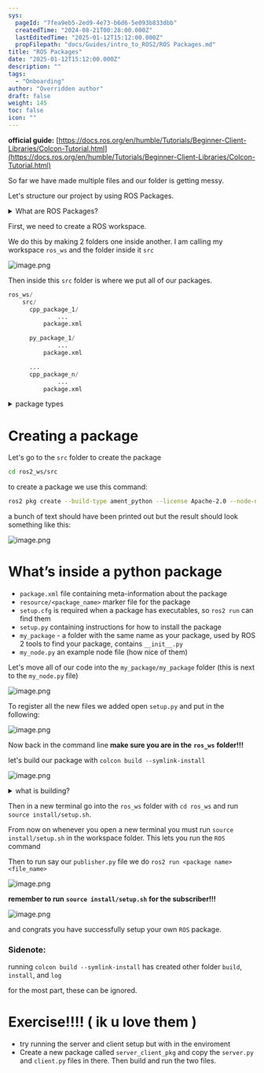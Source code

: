 ```yaml
---
sys:
  pageId: "7fea9eb5-2ed9-4e73-b6d6-5e093b833dbb"
  createdTime: "2024-08-21T00:28:00.000Z"
  lastEditedTime: "2025-01-12T15:12:00.000Z"
  propFilepath: "docs/Guides/intro_to_ROS2/ROS Packages.md"
title: "ROS Packages"
date: "2025-01-12T15:12:00.000Z"
description: ""
tags:
  - "Onboarding"
author: "Overridden author"
draft: false
weight: 145
toc: false
icon: ""
---
```


**official guide:** [https://docs.ros.org/en/humble/Tutorials/Beginner-Client-Libraries/Colcon-Tutorial.html](https://docs.ros.org/en/humble/Tutorials/Beginner-Client-Libraries/Colcon-Tutorial.html)

So far we have made multiple files and our folder is getting messy.

Let's structure our project by using ROS Packages.

<details>

<summary>What are ROS Packages?</summary>

ROS Packages are, as the name implies, packages of code that are highly sharable between ROS developers.

They consist of a folder, `package.xml` file, and source code

```python
      cpp_package_1/
		      ... imagine much code files here ..
          package.xml
```

</details>

First, we need to create a ROS workspace.

We do this by making 2 folders one inside another. I am calling my workspace `ros_ws` and the folder inside it `src`

![image.png](https://prod-files-secure.s3.us-west-2.amazonaws.com/d518164a-d88e-44d1-a4ee-3adb3bd8bce0/70706947-fd18-4537-a67b-e12946812d31/image.png?X-Amz-Algorithm=AWS4-HMAC-SHA256&X-Amz-Content-Sha256=UNSIGNED-PAYLOAD&X-Amz-Credential=ASIAZI2LB4665KJZ2ADD%2F20250703%2Fus-west-2%2Fs3%2Faws4_request&X-Amz-Date=20250703T200844Z&X-Amz-Expires=3600&X-Amz-Security-Token=IQoJb3JpZ2luX2VjEBQaCXVzLXdlc3QtMiJIMEYCIQC0kjdTLMdGnI31FEbMz73w63E8R9pTaxTeJMkT1EWX0wIhAM%2FXfVICArNhMEsZTf4y%2BVD%2FrmHI3zslD33wcdFPEh4%2BKv8DCB0QABoMNjM3NDIzMTgzODA1Igz8fb1Q2%2Bbtfao0VRMq3ANfd%2FkOKJ9PouuK4bwFB8FCyBnDxZB1MoB5Md8G0CNy1swUkuetuyohds7SmGkBBS7JzW8YgjE8OJnAsJtkb%2BGj%2FNvsjSD76NuqOWir95tGivrQRONyhXipUiaiQQQsMtU1i%2FSGiHus89hCgwZ3NfLcxEHK5Gf0Dd%2FhRqYYRJSlst8vWj6DTqIhlK2lc7e5ph4TX0N9c5oRcV63LzLEqrU488qPSWLeqdsbgmbYG%2BaSq8GxDrdQlJTECY9R6yh%2F6iztnrr8cLwX05OgzMyCQACPN7XExEqwX3dPO2OB4DjPnCR7GqPGcdvktY%2F9mpyYS7PcdveZrJ9jCw5xb9Irl%2FMBFrYe3yM0JVfY9sQ6QWNMonKdIpKTFimAcCp0%2B%2F7lhueFyHuFoGJCrsJvIVVs4pHnK0v1b8D13kCW0CuOGzn4GHah1NkZT8%2Fzx%2BDynAIJo3MECIJpHXHifMtYqSXV96VT7wNcr4LQnTzl15L1agxHUc0fV0gTXUB0iSJ5nJCEWcpPIwVoOg9WFLAeoKGuogJkLiMD6S%2F4QYR3y%2BQVWdWjV51i3UFnd%2F6HJ9i8Y52ieixWYwo%2F%2BOPULwNEsq0Sf%2BlmyvdVb3%2BkOUCDzIQ2eh4vvJVA9iRExtW47pgFYjDRu5vDBjqkARL4ZmIkDwzcfN4dAyUOwGYTNMpITUz3NMFcDLZErVHVYL9oHL3OohDdUYxhgBecRGaOxTxeh%2Fb9GH3RzLNRZaBIIVMowoXhwVa9DeZ8dByhWboatnQYa7UbrARANGwKvYoC3Rwe8dkHB8pkfuToITSWj6cUPD7RNxX3ImQRUgXlolcw6El8CLQoGXJoiT99kYPaiCEB2jDjAg3sYyuP5ruOvN2g&X-Amz-Signature=61e266da35916799dcb23ae71ca203befca2342ffbb1ee0c280ae3c83ee9e38f&X-Amz-SignedHeaders=host&x-amz-checksum-mode=ENABLED&x-id=GetObject)

Then inside this `src` folder is where we put all of our packages.

```python
ros_ws/
    src/
      cpp_package_1/
		      ...
          package.xml

      py_package_1/
		      ...
          package.xml

      ...
      cpp_package_n/
		      ...
          package.xml

```

<details>

<summary>package types</summary>

packages can be either `C++` or python.

the intern file structure is different for each but for this guide we will stick to creating python packages

</details>

# Creating a package

Let's go to the `src` folder to create the package

```bash
cd ros2_ws/src
```

to create a package we use this command:

```bash
ros2 pkg create --build-type ament_python --license Apache-2.0 --node-name my_node my_package
```

a bunch of text should have been printed out but the result should look something like this:

![image.png](https://prod-files-secure.s3.us-west-2.amazonaws.com/d518164a-d88e-44d1-a4ee-3adb3bd8bce0/e6cf1e3f-8512-4a3e-b131-079f800bf3e8/image.png?X-Amz-Algorithm=AWS4-HMAC-SHA256&X-Amz-Content-Sha256=UNSIGNED-PAYLOAD&X-Amz-Credential=ASIAZI2LB4665KJZ2ADD%2F20250703%2Fus-west-2%2Fs3%2Faws4_request&X-Amz-Date=20250703T200844Z&X-Amz-Expires=3600&X-Amz-Security-Token=IQoJb3JpZ2luX2VjEBQaCXVzLXdlc3QtMiJIMEYCIQC0kjdTLMdGnI31FEbMz73w63E8R9pTaxTeJMkT1EWX0wIhAM%2FXfVICArNhMEsZTf4y%2BVD%2FrmHI3zslD33wcdFPEh4%2BKv8DCB0QABoMNjM3NDIzMTgzODA1Igz8fb1Q2%2Bbtfao0VRMq3ANfd%2FkOKJ9PouuK4bwFB8FCyBnDxZB1MoB5Md8G0CNy1swUkuetuyohds7SmGkBBS7JzW8YgjE8OJnAsJtkb%2BGj%2FNvsjSD76NuqOWir95tGivrQRONyhXipUiaiQQQsMtU1i%2FSGiHus89hCgwZ3NfLcxEHK5Gf0Dd%2FhRqYYRJSlst8vWj6DTqIhlK2lc7e5ph4TX0N9c5oRcV63LzLEqrU488qPSWLeqdsbgmbYG%2BaSq8GxDrdQlJTECY9R6yh%2F6iztnrr8cLwX05OgzMyCQACPN7XExEqwX3dPO2OB4DjPnCR7GqPGcdvktY%2F9mpyYS7PcdveZrJ9jCw5xb9Irl%2FMBFrYe3yM0JVfY9sQ6QWNMonKdIpKTFimAcCp0%2B%2F7lhueFyHuFoGJCrsJvIVVs4pHnK0v1b8D13kCW0CuOGzn4GHah1NkZT8%2Fzx%2BDynAIJo3MECIJpHXHifMtYqSXV96VT7wNcr4LQnTzl15L1agxHUc0fV0gTXUB0iSJ5nJCEWcpPIwVoOg9WFLAeoKGuogJkLiMD6S%2F4QYR3y%2BQVWdWjV51i3UFnd%2F6HJ9i8Y52ieixWYwo%2F%2BOPULwNEsq0Sf%2BlmyvdVb3%2BkOUCDzIQ2eh4vvJVA9iRExtW47pgFYjDRu5vDBjqkARL4ZmIkDwzcfN4dAyUOwGYTNMpITUz3NMFcDLZErVHVYL9oHL3OohDdUYxhgBecRGaOxTxeh%2Fb9GH3RzLNRZaBIIVMowoXhwVa9DeZ8dByhWboatnQYa7UbrARANGwKvYoC3Rwe8dkHB8pkfuToITSWj6cUPD7RNxX3ImQRUgXlolcw6El8CLQoGXJoiT99kYPaiCEB2jDjAg3sYyuP5ruOvN2g&X-Amz-Signature=0fe3d3a2872440dbf48b6901e41760a9eb34b81bf219d90bb5d0dbed869f4635&X-Amz-SignedHeaders=host&x-amz-checksum-mode=ENABLED&x-id=GetObject)

# What’s inside a python package

- `package.xml` file containing meta-information about the package
- `resource/<package_name>` marker file for the package
- `setup.cfg` is required when a package has executables, so `ros2 run` can find them
- `setup.py` containing instructions for how to install the package
- `my_package` - a folder with the same name as your package, used by ROS 2 tools to find your package, contains `__init__.py`
- `my_node.py` an example node file (how nice of them)

Let's move all of our code into the `my_package/my_package` folder (this is next to the `my_node.py` file)

![image.png](https://prod-files-secure.s3.us-west-2.amazonaws.com/d518164a-d88e-44d1-a4ee-3adb3bd8bce0/9ce58f11-0da9-4d3e-b86d-506a9685d378/image.png?X-Amz-Algorithm=AWS4-HMAC-SHA256&X-Amz-Content-Sha256=UNSIGNED-PAYLOAD&X-Amz-Credential=ASIAZI2LB4665KJZ2ADD%2F20250703%2Fus-west-2%2Fs3%2Faws4_request&X-Amz-Date=20250703T200844Z&X-Amz-Expires=3600&X-Amz-Security-Token=IQoJb3JpZ2luX2VjEBQaCXVzLXdlc3QtMiJIMEYCIQC0kjdTLMdGnI31FEbMz73w63E8R9pTaxTeJMkT1EWX0wIhAM%2FXfVICArNhMEsZTf4y%2BVD%2FrmHI3zslD33wcdFPEh4%2BKv8DCB0QABoMNjM3NDIzMTgzODA1Igz8fb1Q2%2Bbtfao0VRMq3ANfd%2FkOKJ9PouuK4bwFB8FCyBnDxZB1MoB5Md8G0CNy1swUkuetuyohds7SmGkBBS7JzW8YgjE8OJnAsJtkb%2BGj%2FNvsjSD76NuqOWir95tGivrQRONyhXipUiaiQQQsMtU1i%2FSGiHus89hCgwZ3NfLcxEHK5Gf0Dd%2FhRqYYRJSlst8vWj6DTqIhlK2lc7e5ph4TX0N9c5oRcV63LzLEqrU488qPSWLeqdsbgmbYG%2BaSq8GxDrdQlJTECY9R6yh%2F6iztnrr8cLwX05OgzMyCQACPN7XExEqwX3dPO2OB4DjPnCR7GqPGcdvktY%2F9mpyYS7PcdveZrJ9jCw5xb9Irl%2FMBFrYe3yM0JVfY9sQ6QWNMonKdIpKTFimAcCp0%2B%2F7lhueFyHuFoGJCrsJvIVVs4pHnK0v1b8D13kCW0CuOGzn4GHah1NkZT8%2Fzx%2BDynAIJo3MECIJpHXHifMtYqSXV96VT7wNcr4LQnTzl15L1agxHUc0fV0gTXUB0iSJ5nJCEWcpPIwVoOg9WFLAeoKGuogJkLiMD6S%2F4QYR3y%2BQVWdWjV51i3UFnd%2F6HJ9i8Y52ieixWYwo%2F%2BOPULwNEsq0Sf%2BlmyvdVb3%2BkOUCDzIQ2eh4vvJVA9iRExtW47pgFYjDRu5vDBjqkARL4ZmIkDwzcfN4dAyUOwGYTNMpITUz3NMFcDLZErVHVYL9oHL3OohDdUYxhgBecRGaOxTxeh%2Fb9GH3RzLNRZaBIIVMowoXhwVa9DeZ8dByhWboatnQYa7UbrARANGwKvYoC3Rwe8dkHB8pkfuToITSWj6cUPD7RNxX3ImQRUgXlolcw6El8CLQoGXJoiT99kYPaiCEB2jDjAg3sYyuP5ruOvN2g&X-Amz-Signature=1f75e58d2e229bd0916e56988667192f52cb3f1e2b50b05bf19372cb4fcb5302&X-Amz-SignedHeaders=host&x-amz-checksum-mode=ENABLED&x-id=GetObject)

To register all the new files we added open `setup.py` and put in the following:

![image.png](https://prod-files-secure.s3.us-west-2.amazonaws.com/d518164a-d88e-44d1-a4ee-3adb3bd8bce0/1cd7c262-4cae-4496-9d75-c178537d24a2/image.png?X-Amz-Algorithm=AWS4-HMAC-SHA256&X-Amz-Content-Sha256=UNSIGNED-PAYLOAD&X-Amz-Credential=ASIAZI2LB4665KJZ2ADD%2F20250703%2Fus-west-2%2Fs3%2Faws4_request&X-Amz-Date=20250703T200844Z&X-Amz-Expires=3600&X-Amz-Security-Token=IQoJb3JpZ2luX2VjEBQaCXVzLXdlc3QtMiJIMEYCIQC0kjdTLMdGnI31FEbMz73w63E8R9pTaxTeJMkT1EWX0wIhAM%2FXfVICArNhMEsZTf4y%2BVD%2FrmHI3zslD33wcdFPEh4%2BKv8DCB0QABoMNjM3NDIzMTgzODA1Igz8fb1Q2%2Bbtfao0VRMq3ANfd%2FkOKJ9PouuK4bwFB8FCyBnDxZB1MoB5Md8G0CNy1swUkuetuyohds7SmGkBBS7JzW8YgjE8OJnAsJtkb%2BGj%2FNvsjSD76NuqOWir95tGivrQRONyhXipUiaiQQQsMtU1i%2FSGiHus89hCgwZ3NfLcxEHK5Gf0Dd%2FhRqYYRJSlst8vWj6DTqIhlK2lc7e5ph4TX0N9c5oRcV63LzLEqrU488qPSWLeqdsbgmbYG%2BaSq8GxDrdQlJTECY9R6yh%2F6iztnrr8cLwX05OgzMyCQACPN7XExEqwX3dPO2OB4DjPnCR7GqPGcdvktY%2F9mpyYS7PcdveZrJ9jCw5xb9Irl%2FMBFrYe3yM0JVfY9sQ6QWNMonKdIpKTFimAcCp0%2B%2F7lhueFyHuFoGJCrsJvIVVs4pHnK0v1b8D13kCW0CuOGzn4GHah1NkZT8%2Fzx%2BDynAIJo3MECIJpHXHifMtYqSXV96VT7wNcr4LQnTzl15L1agxHUc0fV0gTXUB0iSJ5nJCEWcpPIwVoOg9WFLAeoKGuogJkLiMD6S%2F4QYR3y%2BQVWdWjV51i3UFnd%2F6HJ9i8Y52ieixWYwo%2F%2BOPULwNEsq0Sf%2BlmyvdVb3%2BkOUCDzIQ2eh4vvJVA9iRExtW47pgFYjDRu5vDBjqkARL4ZmIkDwzcfN4dAyUOwGYTNMpITUz3NMFcDLZErVHVYL9oHL3OohDdUYxhgBecRGaOxTxeh%2Fb9GH3RzLNRZaBIIVMowoXhwVa9DeZ8dByhWboatnQYa7UbrARANGwKvYoC3Rwe8dkHB8pkfuToITSWj6cUPD7RNxX3ImQRUgXlolcw6El8CLQoGXJoiT99kYPaiCEB2jDjAg3sYyuP5ruOvN2g&X-Amz-Signature=471deb5f2cd5c378d290551fe83f1a049055ad1e59630e9768fe0f65ad825e9d&X-Amz-SignedHeaders=host&x-amz-checksum-mode=ENABLED&x-id=GetObject)

Now back in the command line **make sure you are in the** **`ros_ws`** **folder!!!**

let's build our package with `colcon build --symlink-install`

![image.png](https://prod-files-secure.s3.us-west-2.amazonaws.com/d518164a-d88e-44d1-a4ee-3adb3bd8bce0/2f2a0d27-b173-48fd-b189-5f5c0ce65619/image.png?X-Amz-Algorithm=AWS4-HMAC-SHA256&X-Amz-Content-Sha256=UNSIGNED-PAYLOAD&X-Amz-Credential=ASIAZI2LB4665KJZ2ADD%2F20250703%2Fus-west-2%2Fs3%2Faws4_request&X-Amz-Date=20250703T200844Z&X-Amz-Expires=3600&X-Amz-Security-Token=IQoJb3JpZ2luX2VjEBQaCXVzLXdlc3QtMiJIMEYCIQC0kjdTLMdGnI31FEbMz73w63E8R9pTaxTeJMkT1EWX0wIhAM%2FXfVICArNhMEsZTf4y%2BVD%2FrmHI3zslD33wcdFPEh4%2BKv8DCB0QABoMNjM3NDIzMTgzODA1Igz8fb1Q2%2Bbtfao0VRMq3ANfd%2FkOKJ9PouuK4bwFB8FCyBnDxZB1MoB5Md8G0CNy1swUkuetuyohds7SmGkBBS7JzW8YgjE8OJnAsJtkb%2BGj%2FNvsjSD76NuqOWir95tGivrQRONyhXipUiaiQQQsMtU1i%2FSGiHus89hCgwZ3NfLcxEHK5Gf0Dd%2FhRqYYRJSlst8vWj6DTqIhlK2lc7e5ph4TX0N9c5oRcV63LzLEqrU488qPSWLeqdsbgmbYG%2BaSq8GxDrdQlJTECY9R6yh%2F6iztnrr8cLwX05OgzMyCQACPN7XExEqwX3dPO2OB4DjPnCR7GqPGcdvktY%2F9mpyYS7PcdveZrJ9jCw5xb9Irl%2FMBFrYe3yM0JVfY9sQ6QWNMonKdIpKTFimAcCp0%2B%2F7lhueFyHuFoGJCrsJvIVVs4pHnK0v1b8D13kCW0CuOGzn4GHah1NkZT8%2Fzx%2BDynAIJo3MECIJpHXHifMtYqSXV96VT7wNcr4LQnTzl15L1agxHUc0fV0gTXUB0iSJ5nJCEWcpPIwVoOg9WFLAeoKGuogJkLiMD6S%2F4QYR3y%2BQVWdWjV51i3UFnd%2F6HJ9i8Y52ieixWYwo%2F%2BOPULwNEsq0Sf%2BlmyvdVb3%2BkOUCDzIQ2eh4vvJVA9iRExtW47pgFYjDRu5vDBjqkARL4ZmIkDwzcfN4dAyUOwGYTNMpITUz3NMFcDLZErVHVYL9oHL3OohDdUYxhgBecRGaOxTxeh%2Fb9GH3RzLNRZaBIIVMowoXhwVa9DeZ8dByhWboatnQYa7UbrARANGwKvYoC3Rwe8dkHB8pkfuToITSWj6cUPD7RNxX3ImQRUgXlolcw6El8CLQoGXJoiT99kYPaiCEB2jDjAg3sYyuP5ruOvN2g&X-Amz-Signature=29faf21ab209d38e63c7f0c36bdc9b6739dd3b8cdf228d4eb953616256238efb&X-Amz-SignedHeaders=host&x-amz-checksum-mode=ENABLED&x-id=GetObject)

<details>

<summary>what is building?</summary>

if you are a CS major at Rose-Hulman you will learn the answer to this in CSSE132

but TLDR; is it combines all the code files into one program that can be run easily 

</details>

Then in a new terminal go into the `ros_ws` folder with `cd ros_ws` and run `source install/setup.sh`. 

From now on whenever you open a new terminal you must run `source install/setup.sh` in the workspace folder. This lets you run the `ROS` command

Then to run say our `publisher.py` file we do `ros2 run <package name> <file_name>`

![image.png](https://prod-files-secure.s3.us-west-2.amazonaws.com/d518164a-d88e-44d1-a4ee-3adb3bd8bce0/4f4b1219-3a44-4632-aa0a-ce3471699f59/image.png?X-Amz-Algorithm=AWS4-HMAC-SHA256&X-Amz-Content-Sha256=UNSIGNED-PAYLOAD&X-Amz-Credential=ASIAZI2LB4665KJZ2ADD%2F20250703%2Fus-west-2%2Fs3%2Faws4_request&X-Amz-Date=20250703T200844Z&X-Amz-Expires=3600&X-Amz-Security-Token=IQoJb3JpZ2luX2VjEBQaCXVzLXdlc3QtMiJIMEYCIQC0kjdTLMdGnI31FEbMz73w63E8R9pTaxTeJMkT1EWX0wIhAM%2FXfVICArNhMEsZTf4y%2BVD%2FrmHI3zslD33wcdFPEh4%2BKv8DCB0QABoMNjM3NDIzMTgzODA1Igz8fb1Q2%2Bbtfao0VRMq3ANfd%2FkOKJ9PouuK4bwFB8FCyBnDxZB1MoB5Md8G0CNy1swUkuetuyohds7SmGkBBS7JzW8YgjE8OJnAsJtkb%2BGj%2FNvsjSD76NuqOWir95tGivrQRONyhXipUiaiQQQsMtU1i%2FSGiHus89hCgwZ3NfLcxEHK5Gf0Dd%2FhRqYYRJSlst8vWj6DTqIhlK2lc7e5ph4TX0N9c5oRcV63LzLEqrU488qPSWLeqdsbgmbYG%2BaSq8GxDrdQlJTECY9R6yh%2F6iztnrr8cLwX05OgzMyCQACPN7XExEqwX3dPO2OB4DjPnCR7GqPGcdvktY%2F9mpyYS7PcdveZrJ9jCw5xb9Irl%2FMBFrYe3yM0JVfY9sQ6QWNMonKdIpKTFimAcCp0%2B%2F7lhueFyHuFoGJCrsJvIVVs4pHnK0v1b8D13kCW0CuOGzn4GHah1NkZT8%2Fzx%2BDynAIJo3MECIJpHXHifMtYqSXV96VT7wNcr4LQnTzl15L1agxHUc0fV0gTXUB0iSJ5nJCEWcpPIwVoOg9WFLAeoKGuogJkLiMD6S%2F4QYR3y%2BQVWdWjV51i3UFnd%2F6HJ9i8Y52ieixWYwo%2F%2BOPULwNEsq0Sf%2BlmyvdVb3%2BkOUCDzIQ2eh4vvJVA9iRExtW47pgFYjDRu5vDBjqkARL4ZmIkDwzcfN4dAyUOwGYTNMpITUz3NMFcDLZErVHVYL9oHL3OohDdUYxhgBecRGaOxTxeh%2Fb9GH3RzLNRZaBIIVMowoXhwVa9DeZ8dByhWboatnQYa7UbrARANGwKvYoC3Rwe8dkHB8pkfuToITSWj6cUPD7RNxX3ImQRUgXlolcw6El8CLQoGXJoiT99kYPaiCEB2jDjAg3sYyuP5ruOvN2g&X-Amz-Signature=40ca00834070eaaabc4c5b64f60e2fe93e613960f58e35d039843029542948b7&X-Amz-SignedHeaders=host&x-amz-checksum-mode=ENABLED&x-id=GetObject)

**remember to run** **`source install/setup.sh`** **for the subscriber!!!**

![image.png](https://prod-files-secure.s3.us-west-2.amazonaws.com/d518164a-d88e-44d1-a4ee-3adb3bd8bce0/02121119-dad4-49ec-8356-c956108b4243/image.png?X-Amz-Algorithm=AWS4-HMAC-SHA256&X-Amz-Content-Sha256=UNSIGNED-PAYLOAD&X-Amz-Credential=ASIAZI2LB4665KJZ2ADD%2F20250703%2Fus-west-2%2Fs3%2Faws4_request&X-Amz-Date=20250703T200844Z&X-Amz-Expires=3600&X-Amz-Security-Token=IQoJb3JpZ2luX2VjEBQaCXVzLXdlc3QtMiJIMEYCIQC0kjdTLMdGnI31FEbMz73w63E8R9pTaxTeJMkT1EWX0wIhAM%2FXfVICArNhMEsZTf4y%2BVD%2FrmHI3zslD33wcdFPEh4%2BKv8DCB0QABoMNjM3NDIzMTgzODA1Igz8fb1Q2%2Bbtfao0VRMq3ANfd%2FkOKJ9PouuK4bwFB8FCyBnDxZB1MoB5Md8G0CNy1swUkuetuyohds7SmGkBBS7JzW8YgjE8OJnAsJtkb%2BGj%2FNvsjSD76NuqOWir95tGivrQRONyhXipUiaiQQQsMtU1i%2FSGiHus89hCgwZ3NfLcxEHK5Gf0Dd%2FhRqYYRJSlst8vWj6DTqIhlK2lc7e5ph4TX0N9c5oRcV63LzLEqrU488qPSWLeqdsbgmbYG%2BaSq8GxDrdQlJTECY9R6yh%2F6iztnrr8cLwX05OgzMyCQACPN7XExEqwX3dPO2OB4DjPnCR7GqPGcdvktY%2F9mpyYS7PcdveZrJ9jCw5xb9Irl%2FMBFrYe3yM0JVfY9sQ6QWNMonKdIpKTFimAcCp0%2B%2F7lhueFyHuFoGJCrsJvIVVs4pHnK0v1b8D13kCW0CuOGzn4GHah1NkZT8%2Fzx%2BDynAIJo3MECIJpHXHifMtYqSXV96VT7wNcr4LQnTzl15L1agxHUc0fV0gTXUB0iSJ5nJCEWcpPIwVoOg9WFLAeoKGuogJkLiMD6S%2F4QYR3y%2BQVWdWjV51i3UFnd%2F6HJ9i8Y52ieixWYwo%2F%2BOPULwNEsq0Sf%2BlmyvdVb3%2BkOUCDzIQ2eh4vvJVA9iRExtW47pgFYjDRu5vDBjqkARL4ZmIkDwzcfN4dAyUOwGYTNMpITUz3NMFcDLZErVHVYL9oHL3OohDdUYxhgBecRGaOxTxeh%2Fb9GH3RzLNRZaBIIVMowoXhwVa9DeZ8dByhWboatnQYa7UbrARANGwKvYoC3Rwe8dkHB8pkfuToITSWj6cUPD7RNxX3ImQRUgXlolcw6El8CLQoGXJoiT99kYPaiCEB2jDjAg3sYyuP5ruOvN2g&X-Amz-Signature=81d75e8f04f7a5056d4a3080c89c682b337e40e3b9be51f57993c9ad61ff6c52&X-Amz-SignedHeaders=host&x-amz-checksum-mode=ENABLED&x-id=GetObject)

and congrats you have successfully setup your own `ROS` package.

### Sidenote:

running `colcon build --symlink-install` has created other folder `build`, `install`, and `log`

for the most part, these can be ignored.

# Exercise!!!! ( ik u love them )

- try running the server and client setup but with in the enviroment
- Create a new package called `server_client_pkg` and copy the `server.py` and `client.py` files in there. Then build and run the two files.

